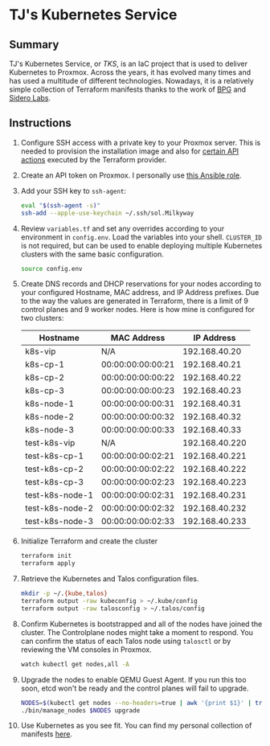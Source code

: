 # TJ's Kubernetes Service

## Summary

TJ's Kubernetes Service, or *TKS*, is an IaC project that is used to deliver Kubernetes to Proxmox. Across the years, it has evolved many times and has used a multitude of different technologies. Nowadays, it is a relatively simple collection of Terraform manifests thanks to the work of [BPG](https://github.com/bpg/terraform-provider-proxmox) and [Sidero Labs](https://github.com/siderolabs/terraform-provider-talos). 

## Instructions

1. Configure SSH access with a private key to your Proxmox server. This is needed to provision the installation image and also for [certain API actions](https://registry.terraform.io/providers/bpg/proxmox/latest/docs#api-token-authentication) executed by the Terraform provider.

2. Create an API token on Proxmox. I personally use [this Ansible role](https://github.com/zimmertr/Bootstrap-Proxmox/blob/master/roles/configure_terraform_user/tasks/main.yml).

3. Add your SSH key to `ssh-agent`:
   ```bash
   eval "$(ssh-agent -s)"
   ssh-add --apple-use-keychain ~/.ssh/sol.Milkyway
   ```

4. Review `variables.tf` and set any overrides according to your environment in `config.env`. Load the variables into your shell. `CLUSTER_ID` is not required, but can be used to enable deploying multiple Kubernetes clusters with the same basic configuration. 
   ```bash
   source config.env
   ```

5. Create DNS records and DHCP reservations for your nodes according to your configured Hostname, MAC address, and IP Address prefixes. Due to the way the values are generated in Terraform, there is a limit of 9 control planes and 9 worker nodes. Here is how mine is configured for two clusters:

   | Hostname        | MAC Address       | IP Address     |
   | --------------- | ----------------- | -------------- |
   | k8s-vip         | N/A               | 192.168.40.20  |
   | k8s-cp-1        | 00:00:00:00:00:21 | 192.168.40.21  |
   | k8s-cp-2        | 00:00:00:00:00:22 | 192.168.40.22  |
   | k8s-cp-3        | 00:00:00:00:00:23 | 192.168.40.23  |
   | k8s-node-1      | 00:00:00:00:00:31 | 192.168.40.31  |
   | k8s-node-2      | 00:00:00:00:00:32 | 192.168.40.32  |
   | k8s-node-3      | 00:00:00:00:00:33 | 192.168.40.33  |
   | test-k8s-vip    | N/A               | 192.168.40.220 |
   | test-k8s-cp-1   | 00:00:00:00:02:21 | 192.168.40.221 |
   | test-k8s-cp-2   | 00:00:00:00:02:22 | 192.168.40.222 |
   | test-k8s-cp-3   | 00:00:00:00:02:23 | 192.168.40.223 |
   | test-k8s-node-1 | 00:00:00:00:02:31 | 192.168.40.231 |
   | test-k8s-node-2 | 00:00:00:00:02:32 | 192.168.40.232 |
   | test-k8s-node-3 | 00:00:00:00:02:33 | 192.168.40.233 |

6. Initialize Terraform and create the cluster
   ```bash
   terraform init
   terraform apply
   ```

7. Retrieve the Kubernetes and Talos configuration files. 
   ```bash
   mkdir -p ~/.{kube,talos}
   terraform output -raw kubeconfig > ~/.kube/config
   terraform output -raw talosconfig > ~/.talos/config
   ```

8. Confirm Kubernetes is bootstrapped and all of the nodes have joined the cluster. The Controlplane nodes might take a moment to respond. You can confirm the status of each Talos node using `talosctl` or by reviewing the VM consoles in Proxmox.
   ```bash
   watch kubectl get nodes,all -A
   ```

9. Upgrade the nodes to enable QEMU Guest Agent. If you run this too soon, etcd won't be ready and the control planes will fail to upgrade. 
   ```bash
   NODES=$(kubectl get nodes --no-headers=true | awk '{print $1}' | tr '\n' ',')
   ./bin/manage_nodes $NODES upgrade
   ```

10. Use Kubernetes as you see fit. You can find my personal collection of manifests [here](https://github.com/zimmertr/Application-Manifests). 



